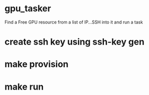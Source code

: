 # gpu_tasker
Find a Free GPU resource from a list of IP...SSH into it and run a task

# create ssh key using ssh-key gen
# make provision
# make run